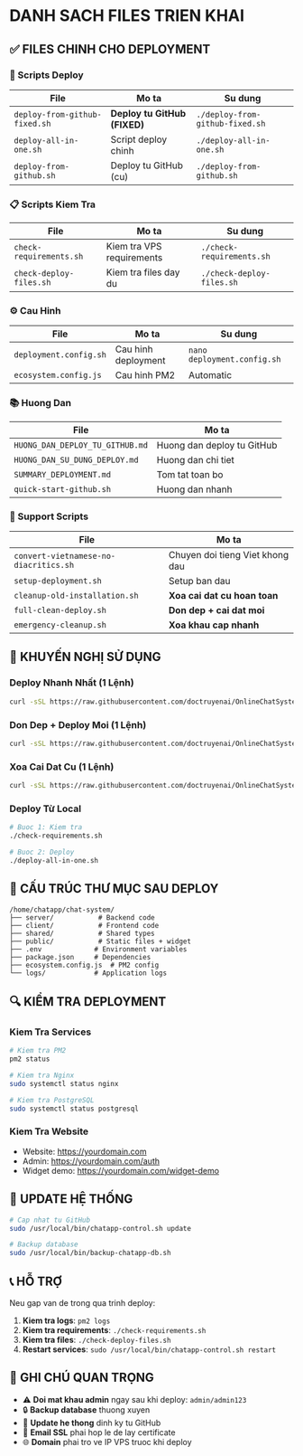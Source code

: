 # DANH SACH FILES TRIEN KHAI

## ✅ FILES CHINH CHO DEPLOYMENT

### 🚀 Scripts Deploy
| File | Mo ta | Su dung |
|------|-------|---------|
| `deploy-from-github-fixed.sh` | **Deploy tu GitHub (FIXED)** | `./deploy-from-github-fixed.sh` |
| `deploy-all-in-one.sh` | Script deploy chinh | `./deploy-all-in-one.sh` |
| `deploy-from-github.sh` | Deploy tu GitHub (cu) | `./deploy-from-github.sh` |

### 📋 Scripts Kiem Tra
| File | Mo ta | Su dung |
|------|-------|---------|
| `check-requirements.sh` | Kiem tra VPS requirements | `./check-requirements.sh` |
| `check-deploy-files.sh` | Kiem tra files day du | `./check-deploy-files.sh` |

### ⚙️ Cau Hinh
| File | Mo ta | Su dung |
|------|-------|---------|
| `deployment.config.sh` | Cau hinh deployment | `nano deployment.config.sh` |
| `ecosystem.config.js` | Cau hinh PM2 | Automatic |

### 📚 Huong Dan
| File | Mo ta |
|------|-------|
| `HUONG_DAN_DEPLOY_TU_GITHUB.md` | Huong dan deploy tu GitHub |
| `HUONG_DAN_SU_DUNG_DEPLOY.md` | Huong dan chi tiet |
| `SUMMARY_DEPLOYMENT.md` | Tom tat toan bo |
| `quick-start-github.sh` | Huong dan nhanh |

### 🔧 Support Scripts
| File | Mo ta |
|------|-------|
| `convert-vietnamese-no-diacritics.sh` | Chuyen doi tieng Viet khong dau |
| `setup-deployment.sh` | Setup ban dau |
| `cleanup-old-installation.sh` | **Xoa cai dat cu hoan toan** |
| `full-clean-deploy.sh` | **Don dep + cai dat moi** |
| `emergency-cleanup.sh` | **Xoa khau cap nhanh** |

## 🌟 KHUYẾN NGHỊ SỬ DỤNG

### Deploy Nhanh Nhất (1 Lệnh)
```bash
curl -sSL https://raw.githubusercontent.com/doctruyenai/OnlineChatSystem/main/deploy-from-github-fixed.sh | bash
```

### Don Dep + Deploy Moi (1 Lệnh)
```bash
curl -sSL https://raw.githubusercontent.com/doctruyenai/OnlineChatSystem/main/full-clean-deploy.sh | bash
```

### Xoa Cai Dat Cu (1 Lệnh)
```bash
curl -sSL https://raw.githubusercontent.com/doctruyenai/OnlineChatSystem/main/cleanup-old-installation.sh | bash
```

### Deploy Từ Local
```bash
# Buoc 1: Kiem tra
./check-requirements.sh

# Buoc 2: Deploy
./deploy-all-in-one.sh
```

## 📁 CẤU TRÚC THƯ MỤC SAU DEPLOY

```
/home/chatapp/chat-system/
├── server/           # Backend code
├── client/           # Frontend code  
├── shared/           # Shared types
├── public/           # Static files + widget
├── .env             # Environment variables
├── package.json     # Dependencies
├── ecosystem.config.js  # PM2 config
└── logs/            # Application logs
```

## 🔍 KIỂM TRA DEPLOYMENT

### Kiem Tra Services
```bash
# Kiem tra PM2
pm2 status

# Kiem tra Nginx
sudo systemctl status nginx

# Kiem tra PostgreSQL
sudo systemctl status postgresql
```

### Kiem Tra Website
- Website: https://yourdomain.com
- Admin: https://yourdomain.com/auth
- Widget demo: https://yourdomain.com/widget-demo

## 🔄 UPDATE HỆ THỐNG

```bash
# Cap nhat tu GitHub
sudo /usr/local/bin/chatapp-control.sh update

# Backup database
sudo /usr/local/bin/backup-chatapp-db.sh
```

## 📞 HỖ TRỢ

Neu gap van de trong qua trinh deploy:

1. **Kiem tra logs**: `pm2 logs`
2. **Kiem tra requirements**: `./check-requirements.sh`  
3. **Kiem tra files**: `./check-deploy-files.sh`
4. **Restart services**: `sudo /usr/local/bin/chatapp-control.sh restart`

## 🎯 GHI CHÚ QUAN TRỌNG

- ⚠️ **Doi mat khau admin** ngay sau khi deploy: `admin/admin123`
- 🔒 **Backup database** thuong xuyen
- 🔄 **Update he thong** dinh ky tu GitHub
- 📧 **Email SSL** phai hop le de lay certificate
- 🌐 **Domain** phai tro ve IP VPS truoc khi deploy